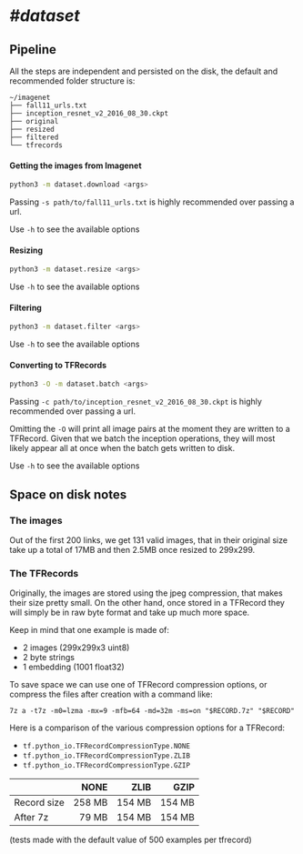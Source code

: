 # *#dataset*

## Pipeline

All the steps are independent and persisted on the disk, the default and
recommended folder structure is:

```
~/imagenet
├── fall11_urls.txt
├── inception_resnet_v2_2016_08_30.ckpt
├── original
├── resized
├── filtered
└── tfrecords
```

#### Getting the images from Imagenet

```bash
python3 -m dataset.download <args>
```

Passing `-s path/to/fall11_urls.txt` is highly recommended over passing a url.

Use `-h` to see the available options

#### Resizing

```bash
python3 -m dataset.resize <args>
```

Use `-h` to see the available options

#### Filtering

```bash
python3 -m dataset.filter <args>
```

Use `-h` to see the available options


#### Converting to TFRecords

```bash
python3 -O -m dataset.batch <args>
```

Passing `-c path/to/inception_resnet_v2_2016_08_30.ckpt` is highly recommended
over passing a url.

Omitting the `-O` will print all image pairs at the moment they are written to
a TFRecord. Given that we batch the inception operations, they will most likely
appear all at once when the batch gets written to disk.

Use `-h` to see the available options

## Space on disk notes

### The images

Out of the first 200 links, we get 131 valid images, that in their original
size take up a total of 17MB and then 2.5MB once resized to 299x299.

### The TFRecords

Originally, the images are stored using the jpeg compression, that makes their
size pretty small. On the other hand, once stored in a TFRecord they will simply
be in raw byte format and take up much more space.

Keep in mind that one example is made of:
- 2 images (299x299x3 uint8)
- 2 byte strings
- 1 embedding (1001 float32)

To save space we can use one of TFRecord compression options, or compress the
files after creation with a command like:

```
7z a -t7z -m0=lzma -mx=9 -mfb=64 -md=32m -ms=on "$RECORD.7z" "$RECORD"
```

Here is a comparison of the various compression options for a TFRecord:
- `tf.python_io.TFRecordCompressionType.NONE`
- `tf.python_io.TFRecordCompressionType.ZLIB`
- `tf.python_io.TFRecordCompressionType.GZIP`

|             |  NONE  |  ZLIB  |  GZIP  |
|-------------|-------:|-------:|-------:|
| Record size | 258 MB | 154 MB | 154 MB |
| After 7z    |  79 MB | 154 MB | 154 MB |

(tests made with the default value of 500 examples per tfrecord)
